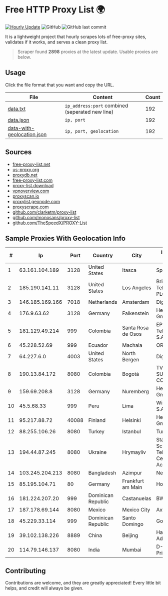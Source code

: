 
# Free HTTP Proxy List 🌍

[![Hourly Update](https://github.com/mertguvencli/http-proxy-list/actions/workflows/main.yml/badge.svg?branch=main)](https://github.com/mertguvencli/http-proxy-list/actions/workflows/main.yml)
![GitHub](https://img.shields.io/github/license/mertguvencli/http-proxy-list)
![GitHub last commit](https://img.shields.io/github/last-commit/mertguvencli/http-proxy-list)

It is a lightweight project that hourly scrapes lots of free-proxy sites, validates if it works, and serves a clean proxy list.


> Scraper found **2898** proxies at the latest update. Usable proxies are below.

## Usage

Click the file format that you want and copy the URL.


|File|Content|Count|
|----|-------|-----|
|[data.txt](https://raw.githubusercontent.com/mertguvencli/http-proxy-list/main/proxy-list/data.txt)|`ip_address:port` combined (seperated new line)|192|
|[data.json](https://raw.githubusercontent.com/mertguvencli/http-proxy-list/main/proxy-list/data.json)|`ip, port`|192|
|[data-with-geolocation.json](https://raw.githubusercontent.com/mertguvencli/http-proxy-list/main/proxy-list/data-with-geolocation.json)|`ip, port, geolocation`|192|

## Sources

* [free-proxy-list.net](https://free-proxy-list.net)
* [us-proxy.org](https://www.us-proxy.org)
* [proxydb.net](http://proxydb.net)
* [free-proxy-list.com](https://free-proxy-list.com/?page=&port=&type%5B%5D=http&type%5B%5D=https&up_time=0&search=Search)
* [proxy-list.download](https://www.proxy-list.download/HTTP)
* [vpnoverview.com](https://vpnoverview.com/privacy/anonymous-browsing/free-proxy-servers)
* [proxyscan.io](https://www.proxyscan.io)
* [proxylist.geonode.com](https://proxylist.geonode.com/api/proxy-list?limit=300&page=1&sort_by=lastChecked&sort_type=desc&protocols=http,https)
* [proxyscrape.com](https://api.proxyscrape.com/v2/?request=displayproxies&protocol=http&timeout=10000&country=all&ssl=all&anonymity=all)
* [github.com/clarketm/proxy-list](https://raw.githubusercontent.com/clarketm/proxy-list/master/proxy-list-raw.txt)
* [github.com/monosans/proxy-list](https://raw.githubusercontent.com/monosans/proxy-list/main/proxies/http.txt)
* [github.com/TheSpeedX/PROXY-List](https://raw.githubusercontent.com/TheSpeedX/PROXY-List/master/http.txt)


## Sample Proxies With Geolocation Info

|#|Ip|Port|Country|City|Internet Service Provider|
|-|--|----|-------|----|-------------------------|
|1|63.161.104.189|3128|United States|Itasca|Sprint|
|2|185.190.141.11|3128|United States|Los Angeles|British Telecommunications PLC|
|3|146.185.169.166|7018|Netherlands|Amsterdam|DigitalOcean, LLC|
|4|176.9.63.62|3128|Germany|Falkenstein|Hetzner Online GmbH|
|5|181.129.49.214|999|Colombia|Santa Rosa de Osos|EPM Telecomunicaciones S.A. E.S.P.|
|6|45.228.52.69|999|Ecuador|Machala|ORBINET|
|7|64.227.6.0|4003|United States|North Bergen|DigitalOcean, LLC|
|8|190.13.84.172|8080|Colombia|Bogotá|TV AZTECA SUCURSAL COLOMBIA|
|9|159.69.208.8|3128|Germany|Nuremberg|Hetzner Online GmbH|
|10|45.5.68.33|999|Peru|Lima|Wi-net Telecom S.A.C.|
|11|95.217.88.72|40088|Finland|Helsinki|Hetzner Online GmbH|
|12|88.255.106.26|8080|Turkey|Istanbul|TurkTelekom|
|13|194.44.87.245|8080|Ukraine|Hrymayliv|State Enterprise Scientific and Telecommunication Centre "Ukrainian Academic an|
|14|103.245.204.213|8080|Bangladesh|Azimpur|Next Online Ltd.|
|15|85.195.104.71|80|Germany|Frankfurt am Main|Host Europe GmbH|
|16|181.224.207.20|999|Dominican Republic|Castanuelas|BW TELECOM|
|17|187.178.69.144|8080|Mexico|Mexico City|Axtel, S.A.B. de C.V.|
|18|45.229.33.114|999|Dominican Republic|Santo Domingo|Gold Data C.A.|
|19|39.102.138.226|8889|China|Beijing|Hangzhou Alibaba Advertising Co|
|20|114.79.146.137|8080|India|Mumbai|D-VoiS Broadband Private Limited|



## Contributing

Contributions are welcome, and they are greatly appreciated! Every
little bit helps, and credit will always be given.

